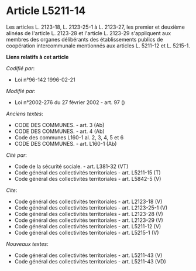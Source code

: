 # Article L5211-14

Les articles L. 2123-18, L. 2123-25-1 à L. 2123-27, les premier et deuxième alinéas de l'article L. 2123-28 et l'article L.
2123-29 s'appliquent aux membres des organes délibérants des établissements publics de coopération intercommunale mentionnés
aux articles L. 5211-12 et L. 5215-1.

**Liens relatifs à cet article**

_Codifié par_:

  - Loi n°96-142 1996-02-21

_Modifié par_:

  - Loi n°2002-276 du 27 février 2002 - art. 97 ()

_Anciens textes_:

  - CODE DES COMMUNES. - art. 3 (Ab)
  - CODE DES COMMUNES. - art. 4 (Ab)
  - Code des communes L160-1 al. 2, 3, 4, 5 et 6
  - CODE DES COMMUNES. - art. L160-1 (Ab)

_Cité par_:

  - Code de la sécurité sociale. - art. L381-32 (VT)
  - Code général des collectivités territoriales - art. L5211-15 (T)
  - Code général des collectivités territoriales - art. L5842-5 (V)

_Cite_:

  - Code général des collectivités territoriales - art. L2123-18 (V)
  - Code général des collectivités territoriales - art. L2123-25-1 (V)
  - Code général des collectivités territoriales - art. L2123-28 (V)
  - Code général des collectivités territoriales - art. L2123-29 (V)
  - Code général des collectivités territoriales - art. L5211-12 (V)
  - Code général des collectivités territoriales - art. L5215-1 (V)

_Nouveaux textes_:

  - Code général des collectivités territoriales - art. L5211-43 (V)
  - Code général des collectivités territoriales - art. L5211-43 (VD)

